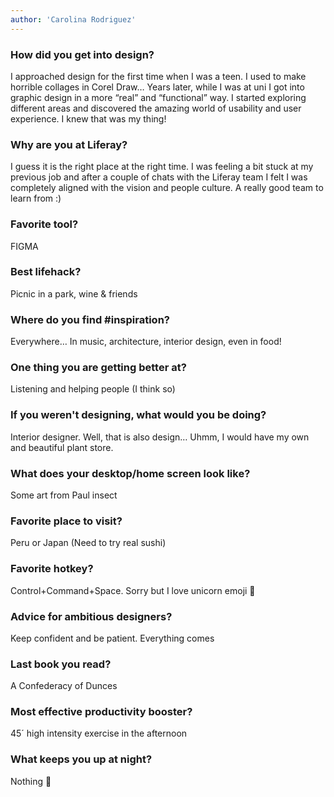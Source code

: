 ```yaml
---
author: 'Carolina Rodriguez'
---
```


### How did you get into design?

I approached design for the first time when I was a teen. I used to make horrible collages in Corel Draw… Years later, while I was at uni I got into graphic design in a more “real” and “functional” way. I started exploring different areas and discovered the amazing world of usability and user experience. I knew that was my thing!

### Why are you at Liferay?

I guess it is the right place at the right time. I was feeling a bit stuck at my previous job and after a couple of chats with the Liferay team I felt I was completely aligned with the vision and people culture. A really good team to learn from :)

### Favorite tool?

FIGMA

### Best lifehack?

Picnic in a park, wine & friends

### Where do you find #inspiration?

Everywhere… In music, architecture, interior design, even in food!

### One thing you are getting better at?

Listening and helping people (I think so)

### If you weren't designing, what would you be doing?

Interior designer. Well, that is also design… 
Uhmm, I would have my own and beautiful plant store.

### What does your desktop/home screen look like?

Some art from Paul insect

### Favorite place to visit?

Peru or Japan (Need to try real sushi)

### Favorite hotkey?

Control+Command+Space. Sorry but I love unicorn emoji 🦄

### Advice for ambitious designers?

Keep confident and be patient. Everything 
comes

### Last book you read?

A Confederacy of Dunces

### Most effective productivity booster?

45´ high intensity exercise in the afternoon

### What keeps you up at night?

Nothing 🎉